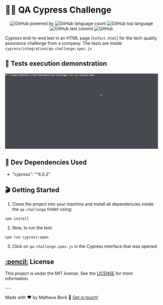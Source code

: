 # 👨‍💻 QA Cypress Challenge

<p align="center">
  <img alt="GitHub powered by" src="https://img.shields.io/badge/cypress.io-tests-green.svg?style=flat-square">
  <img alt="GitHub language count" src="https://img.shields.io/github/languages/count/matheus-beck/qa-challenge">
  <img alt="GitHub top language" src="https://img.shields.io/github/languages/top/matheus-beck/qa-challenge">
  <img alt="GitHub last commit" src="https://img.shields.io/github/last-commit/matheus-beck/qa-challenge">
  <img alt="GitHub" src="https://img.shields.io/github/license/matheus-beck/qa-challenge">
</p>

Cypress end-to-end test in an HTML page (`toTest.html`) for the tech quality assurance challenge from a company. The tests are inside `cypress/integration/qa-challenge.spec.js`

## 🎥 Tests execution demonstration

![Cypress execution](execution.gif)

## 💾 Dev Dependencies Used

- "cypress": "^4.0.2"

## 🎬 Getting Started

1. Clone the project into your machine and install all dependencies inside the `qa-challenge` folder using:

```console
npm install
```

2. Now, to run the test:

```console
npm run cypress:open
```

3. Click on `qa-challenge.spec.js` in the Cypress interface that was opened

<h2><a class="anchor" aria-hidden="true" href="#memo-license">:pencil:</a> License </h2>
<p>This project is under the MIT license. See the <a href="https://github.com/matheus-beck/blog/blob/master/LICENSE">LICENSE</a> for more information.</p>
---

Made with ❤️ by Matheus Beck 👋 [Get in touch!](https://www.linkedin.com/in/matheus-beck/)
